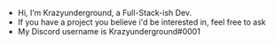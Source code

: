 - Hi, I’m Krazyunderground, a Full-Stack-ish Dev.
- If you have a project you believe i'd be interested in, feel free to ask
- My Discord username is Krazyunderground#0001<br/>
